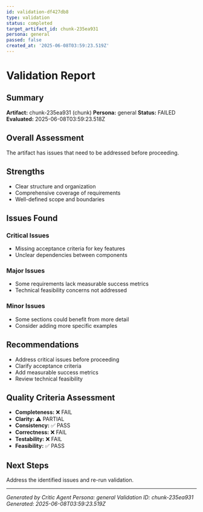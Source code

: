 ```yaml
---
id: validation-df427db8
type: validation
status: completed
target_artifact_id: chunk-235ea931
persona: general
passed: false
created_at: '2025-06-08T03:59:23.519Z'
---
```


# Validation Report

## Summary
**Artifact:** chunk-235ea931 (chunk)
**Persona:** general
**Status:** FAILED
**Evaluated:** 2025-06-08T03:59:23.518Z

## Overall Assessment
The artifact has issues that need to be addressed before proceeding.

## Strengths
- Clear structure and organization
- Comprehensive coverage of requirements
- Well-defined scope and boundaries


## Issues Found

### Critical Issues
- Missing acceptance criteria for key features
- Unclear dependencies between components

### Major Issues  
- Some requirements lack measurable success metrics
- Technical feasibility concerns not addressed

### Minor Issues
- Some sections could benefit from more detail
- Consider adding more specific examples

## Recommendations
- Address critical issues before proceeding
- Clarify acceptance criteria
- Add measurable success metrics
- Review technical feasibility

## Quality Criteria Assessment
- **Completeness:** ❌ FAIL
- **Clarity:** ⚠️ PARTIAL
- **Consistency:** ✅ PASS
- **Correctness:** ❌ FAIL
- **Testability:** ❌ FAIL
- **Feasibility:** ✅ PASS

## Next Steps
Address the identified issues and re-run validation.

---
*Generated by Critic Agent*
*Persona: general*
*Validation ID: chunk-235ea931*
*Generated: 2025-06-08T03:59:23.519Z*
